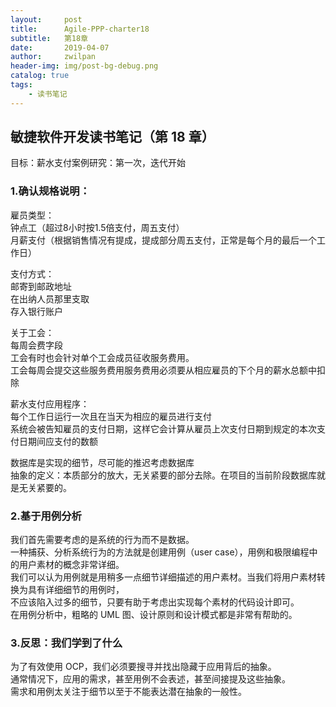 ```yaml
---
layout:     post
title:      Agile-PPP-charter18 
subtitle:   第18章
date:       2019-04-07
author:     zwilpan
header-img: img/post-bg-debug.png
catalog: true
tags:
    - 读书笔记
---
```



## 敏捷软件开发读书笔记（第 18 章）
目标：薪水支付案例研究：第一次，迭代开始

### 1.确认规格说明：
雇员类型：  
钟点工（超过8小时按1.5倍支付，周五支付）  
月薪支付（根据销售情况有提成，提成部分周五支付，正常是每个月的最后一个工作日）  

支付方式：  
邮寄到邮政地址  
在出纳人员那里支取  
存入银行账户

关于工会：  
每周会费字段  
工会有时也会针对单个工会成员征收服务费用。  
工会每周会提交这些服务费用服务费用必须要从相应雇员的下个月的薪水总额中扣除

薪水支付应用程序：  
每个工作日运行一次且在当天为相应的雇员进行支付  
系统会被告知雇员的支付日期，这样它会计算从雇员上次支付日期到规定的本次支付日期间应支付的数额  

数据库是实现的细节，尽可能的推迟考虑数据库  
抽象的定义：本质部分的放大，无关紧要的部分去除。在项目的当前阶段数据库就是无关紧要的。

### 2.基于用例分析
我们首先需要考虑的是系统的行为而不是数据。  
一种捕获、分析系统行为的方法就是创建用例（user case），用例和极限编程中的用户素材的概念非常详细。  
我们可以认为用例就是用稍多一点细节详细描述的用户素材。当我们将用户素材转换为具有详细细节的用例时，  
不应该陷入过多的细节，只要有助于考虑出实现每个素材的代码设计即可。  
在用例分析中，粗略的 UML 图、设计原则和设计模式都是非常有帮助的。

### 3.反思：我们学到了什么
为了有效使用 OCP，我们必须要搜寻并找出隐藏于应用背后的抽象。  
通常情况下，应用的需求，甚至用例不会表述，甚至间接提及这些抽象。  
需求和用例太关注于细节以至于不能表达潜在抽象的一般性。
